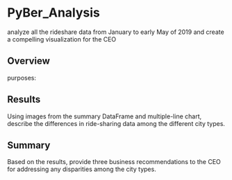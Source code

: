 # PyBer_Analysis
analyze all the rideshare data from January to early May of 2019 and create a compelling visualization for the CEO

## Overview

purposes:


## Results

Using images from the summary DataFrame and multiple-line chart, describe the differences in ride-sharing data among the different city types.


## Summary

Based on the results, provide three business recommendations to the CEO for addressing any disparities among the city types.
